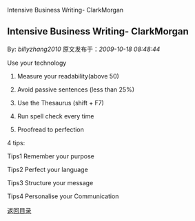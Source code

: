 Intensive Business Writing- ClarkMorgan
## Intensive Business Writing- ClarkMorgan

By: *billyzhang2010* 原文发布于：*2009-10-18 08:48:44*

Use your technology

1. Measure your readability(above 50)

2. Avoid passive sentences (less than 25%)

3. Use the Thesaurus (shift + F7)

4. Run spell check every time

5. Proofread to perfection

4 tips&#58;

Tips1 Remember your purpose

Tips2  Perfect your language

Tips3  Structure your message

Tips4  Personalise your Communication

[返回目录](index.html)
